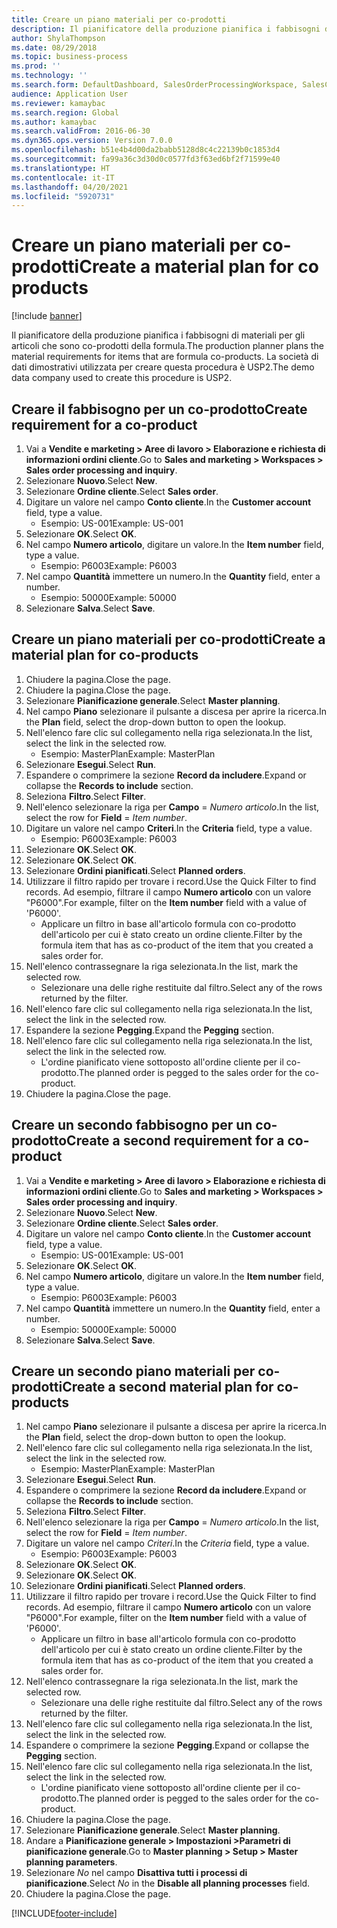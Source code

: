 ```yaml
---
title: Creare un piano materiali per co-prodotti
description: Il pianificatore della produzione pianifica i fabbisogni di materiali per gli articoli che sono co-prodotti della formula.
author: ShylaThompson
ms.date: 08/29/2018
ms.topic: business-process
ms.prod: ''
ms.technology: ''
ms.search.form: DefaultDashboard, SalesOrderProcessingWorkspace, SalesCreateOrder, SalesTable, ReqCreatePlanWorkspace, ReqTransPlanCard, SysQueryForm, ReqTransPo
audience: Application User
ms.reviewer: kamaybac
ms.search.region: Global
ms.author: kamaybac
ms.search.validFrom: 2016-06-30
ms.dyn365.ops.version: Version 7.0.0
ms.openlocfilehash: b51e4b4d00da2babb5128d8c4c22139b0c1853d4
ms.sourcegitcommit: fa99a36c3d30d0c0577fd3f63ed6bf2f71599e40
ms.translationtype: HT
ms.contentlocale: it-IT
ms.lasthandoff: 04/20/2021
ms.locfileid: "5920731"
---
```

# <a name="create-a-material-plan-for-co-products"></a><span data-ttu-id="3b6f1-103">Creare un piano materiali per co-prodotti</span><span class="sxs-lookup"><span data-stu-id="3b6f1-103">Create a material plan for co products</span></span>

[!include [banner](../../includes/banner.md)]

<span data-ttu-id="3b6f1-104">Il pianificatore della produzione pianifica i fabbisogni di materiali per gli articoli che sono co-prodotti della formula.</span><span class="sxs-lookup"><span data-stu-id="3b6f1-104">The production planner plans the material requirements for items that are formula co-products.</span></span> <span data-ttu-id="3b6f1-105">La società di dati dimostrativi utilizzata per creare questa procedura è USP2.</span><span class="sxs-lookup"><span data-stu-id="3b6f1-105">The demo data company used to create this procedure is USP2.</span></span>

## <a name="create-requirement-for-a-co-product"></a><span data-ttu-id="3b6f1-106">Creare il fabbisogno per un co-prodotto</span><span class="sxs-lookup"><span data-stu-id="3b6f1-106">Create requirement for a co-product</span></span>

1. <span data-ttu-id="3b6f1-107">Vai a **Vendite e marketing \> Aree di lavoro \> Elaborazione e richiesta di informazioni ordini cliente**.</span><span class="sxs-lookup"><span data-stu-id="3b6f1-107">Go to **Sales and marketing \> Workspaces \> Sales order processing and inquiry**.</span></span>
1. <span data-ttu-id="3b6f1-108">Selezionare **Nuovo**.</span><span class="sxs-lookup"><span data-stu-id="3b6f1-108">Select **New**.</span></span>
1. <span data-ttu-id="3b6f1-109">Selezionare **Ordine cliente**.</span><span class="sxs-lookup"><span data-stu-id="3b6f1-109">Select **Sales order**.</span></span>
1. <span data-ttu-id="3b6f1-110">Digitare un valore nel campo **Conto cliente**.</span><span class="sxs-lookup"><span data-stu-id="3b6f1-110">In the **Customer account** field, type a value.</span></span>
    * <span data-ttu-id="3b6f1-111">Esempio: US-001</span><span class="sxs-lookup"><span data-stu-id="3b6f1-111">Example: US-001</span></span>  
1. <span data-ttu-id="3b6f1-112">Selezionare **OK**.</span><span class="sxs-lookup"><span data-stu-id="3b6f1-112">Select **OK**.</span></span>
1. <span data-ttu-id="3b6f1-113">Nel campo **Numero articolo**, digitare un valore.</span><span class="sxs-lookup"><span data-stu-id="3b6f1-113">In the **Item number** field, type a value.</span></span>
    * <span data-ttu-id="3b6f1-114">Esempio: P6003</span><span class="sxs-lookup"><span data-stu-id="3b6f1-114">Example: P6003</span></span>  
1. <span data-ttu-id="3b6f1-115">Nel campo **Quantità** immettere un numero.</span><span class="sxs-lookup"><span data-stu-id="3b6f1-115">In the **Quantity** field, enter a number.</span></span>
    * <span data-ttu-id="3b6f1-116">Esempio: 50000</span><span class="sxs-lookup"><span data-stu-id="3b6f1-116">Example: 50000</span></span>  
1. <span data-ttu-id="3b6f1-117">Selezionare **Salva**.</span><span class="sxs-lookup"><span data-stu-id="3b6f1-117">Select **Save**.</span></span>

## <a name="create-a-material-plan-for-co-products"></a><span data-ttu-id="3b6f1-118">Creare un piano materiali per co-prodotti</span><span class="sxs-lookup"><span data-stu-id="3b6f1-118">Create a material plan for co-products</span></span>

1. <span data-ttu-id="3b6f1-119">Chiudere la pagina.</span><span class="sxs-lookup"><span data-stu-id="3b6f1-119">Close the page.</span></span>
1. <span data-ttu-id="3b6f1-120">Chiudere la pagina.</span><span class="sxs-lookup"><span data-stu-id="3b6f1-120">Close the page.</span></span>
1. <span data-ttu-id="3b6f1-121">Selezionare **Pianificazione generale**.</span><span class="sxs-lookup"><span data-stu-id="3b6f1-121">Select **Master planning**.</span></span>
1. <span data-ttu-id="3b6f1-122">Nel campo **Piano** selezionare il pulsante a discesa per aprire la ricerca.</span><span class="sxs-lookup"><span data-stu-id="3b6f1-122">In the **Plan** field, select the drop-down button to open the lookup.</span></span>
1. <span data-ttu-id="3b6f1-123">Nell'elenco fare clic sul collegamento nella riga selezionata.</span><span class="sxs-lookup"><span data-stu-id="3b6f1-123">In the list, select the link in the selected row.</span></span>
    * <span data-ttu-id="3b6f1-124">Esempio: MasterPlan</span><span class="sxs-lookup"><span data-stu-id="3b6f1-124">Example: MasterPlan</span></span>  
1. <span data-ttu-id="3b6f1-125">Selezionare **Esegui**.</span><span class="sxs-lookup"><span data-stu-id="3b6f1-125">Select **Run**.</span></span>
1. <span data-ttu-id="3b6f1-126">Espandere o comprimere la sezione **Record da includere**.</span><span class="sxs-lookup"><span data-stu-id="3b6f1-126">Expand or collapse the **Records to include** section.</span></span>
1. <span data-ttu-id="3b6f1-127">Seleziona **Filtro**.</span><span class="sxs-lookup"><span data-stu-id="3b6f1-127">Select **Filter**.</span></span>
1. <span data-ttu-id="3b6f1-128">Nell'elenco selezionare la riga per **Campo** = *Numero articolo*.</span><span class="sxs-lookup"><span data-stu-id="3b6f1-128">In the list, select the row for **Field** = *Item number*.</span></span>
1. <span data-ttu-id="3b6f1-129">Digitare un valore nel campo **Criteri**.</span><span class="sxs-lookup"><span data-stu-id="3b6f1-129">In the **Criteria** field, type a value.</span></span>
    * <span data-ttu-id="3b6f1-130">Esempio: P6003</span><span class="sxs-lookup"><span data-stu-id="3b6f1-130">Example: P6003</span></span>  
1. <span data-ttu-id="3b6f1-131">Selezionare **OK**.</span><span class="sxs-lookup"><span data-stu-id="3b6f1-131">Select **OK**.</span></span>
1. <span data-ttu-id="3b6f1-132">Selezionare **OK**.</span><span class="sxs-lookup"><span data-stu-id="3b6f1-132">Select **OK**.</span></span>
1. <span data-ttu-id="3b6f1-133">Selezionare **Ordini pianificati**.</span><span class="sxs-lookup"><span data-stu-id="3b6f1-133">Select **Planned orders**.</span></span>
1. <span data-ttu-id="3b6f1-134">Utilizzare il filtro rapido per trovare i record.</span><span class="sxs-lookup"><span data-stu-id="3b6f1-134">Use the Quick Filter to find records.</span></span> <span data-ttu-id="3b6f1-135">Ad esempio, filtrare il campo **Numero articolo** con un valore "P6000".</span><span class="sxs-lookup"><span data-stu-id="3b6f1-135">For example, filter on the **Item number** field with a value of 'P6000'.</span></span>
    * <span data-ttu-id="3b6f1-136">Applicare un filtro in base all'articolo formula con co-prodotto dell'articolo per cui è stato creato un ordine cliente.</span><span class="sxs-lookup"><span data-stu-id="3b6f1-136">Filter by the formula item that has as co-product of the item that you created a sales order for.</span></span>  
1. <span data-ttu-id="3b6f1-137">Nell'elenco contrassegnare la riga selezionata.</span><span class="sxs-lookup"><span data-stu-id="3b6f1-137">In the list, mark the selected row.</span></span>
    * <span data-ttu-id="3b6f1-138">Selezionare una delle righe restituite dal filtro.</span><span class="sxs-lookup"><span data-stu-id="3b6f1-138">Select any of the rows returned by the filter.</span></span>  
1. <span data-ttu-id="3b6f1-139">Nell'elenco fare clic sul collegamento nella riga selezionata.</span><span class="sxs-lookup"><span data-stu-id="3b6f1-139">In the list, select the link in the selected row.</span></span>
1. <span data-ttu-id="3b6f1-140">Espandere la sezione **Pegging**.</span><span class="sxs-lookup"><span data-stu-id="3b6f1-140">Expand the **Pegging** section.</span></span>
1. <span data-ttu-id="3b6f1-141">Nell'elenco fare clic sul collegamento nella riga selezionata.</span><span class="sxs-lookup"><span data-stu-id="3b6f1-141">In the list, select the link in the selected row.</span></span>
    * <span data-ttu-id="3b6f1-142">L'ordine pianificato viene sottoposto all'ordine cliente per il co-prodotto.</span><span class="sxs-lookup"><span data-stu-id="3b6f1-142">The planned order is pegged to the sales order for the co-product.</span></span>  
1. <span data-ttu-id="3b6f1-143">Chiudere la pagina.</span><span class="sxs-lookup"><span data-stu-id="3b6f1-143">Close the page.</span></span>

## <a name="create-a-second-requirement-for-a-co-product"></a><span data-ttu-id="3b6f1-144">Creare un secondo fabbisogno per un co-prodotto</span><span class="sxs-lookup"><span data-stu-id="3b6f1-144">Create a second requirement for a co-product</span></span>

1. <span data-ttu-id="3b6f1-145">Vai a **Vendite e marketing \> Aree di lavoro \> Elaborazione e richiesta di informazioni ordini cliente**.</span><span class="sxs-lookup"><span data-stu-id="3b6f1-145">Go to **Sales and marketing \> Workspaces \> Sales order processing and inquiry**.</span></span>
1. <span data-ttu-id="3b6f1-146">Selezionare **Nuovo**.</span><span class="sxs-lookup"><span data-stu-id="3b6f1-146">Select **New**.</span></span>
1. <span data-ttu-id="3b6f1-147">Selezionare **Ordine cliente**.</span><span class="sxs-lookup"><span data-stu-id="3b6f1-147">Select **Sales order**.</span></span>
1. <span data-ttu-id="3b6f1-148">Digitare un valore nel campo **Conto cliente**.</span><span class="sxs-lookup"><span data-stu-id="3b6f1-148">In the **Customer account** field, type a value.</span></span>
    * <span data-ttu-id="3b6f1-149">Esempio: US-001</span><span class="sxs-lookup"><span data-stu-id="3b6f1-149">Example: US-001</span></span>  
1. <span data-ttu-id="3b6f1-150">Selezionare **OK**.</span><span class="sxs-lookup"><span data-stu-id="3b6f1-150">Select **OK**.</span></span>
1. <span data-ttu-id="3b6f1-151">Nel campo **Numero articolo**, digitare un valore.</span><span class="sxs-lookup"><span data-stu-id="3b6f1-151">In the **Item number** field, type a value.</span></span>
    * <span data-ttu-id="3b6f1-152">Esempio: P6003</span><span class="sxs-lookup"><span data-stu-id="3b6f1-152">Example: P6003</span></span>  
1. <span data-ttu-id="3b6f1-153">Nel campo **Quantità** immettere un numero.</span><span class="sxs-lookup"><span data-stu-id="3b6f1-153">In the **Quantity** field, enter a number.</span></span>
    * <span data-ttu-id="3b6f1-154">Esempio: 50000</span><span class="sxs-lookup"><span data-stu-id="3b6f1-154">Example: 50000</span></span>  
1. <span data-ttu-id="3b6f1-155">Selezionare **Salva**.</span><span class="sxs-lookup"><span data-stu-id="3b6f1-155">Select **Save**.</span></span>

## <a name="create-a-second-material-plan-for-co-products"></a><span data-ttu-id="3b6f1-156">Creare un secondo piano materiali per co-prodotti</span><span class="sxs-lookup"><span data-stu-id="3b6f1-156">Create a second material plan for co-products</span></span>

1. <span data-ttu-id="3b6f1-157">Nel campo **Piano** selezionare il pulsante a discesa per aprire la ricerca.</span><span class="sxs-lookup"><span data-stu-id="3b6f1-157">In the **Plan** field, select the drop-down button to open the lookup.</span></span>
2. <span data-ttu-id="3b6f1-158">Nell'elenco fare clic sul collegamento nella riga selezionata.</span><span class="sxs-lookup"><span data-stu-id="3b6f1-158">In the list, select the link in the selected row.</span></span>
    * <span data-ttu-id="3b6f1-159">Esempio: MasterPlan</span><span class="sxs-lookup"><span data-stu-id="3b6f1-159">Example: MasterPlan</span></span>  
3. <span data-ttu-id="3b6f1-160">Selezionare **Esegui**.</span><span class="sxs-lookup"><span data-stu-id="3b6f1-160">Select **Run**.</span></span>
4. <span data-ttu-id="3b6f1-161">Espandere o comprimere la sezione **Record da includere**.</span><span class="sxs-lookup"><span data-stu-id="3b6f1-161">Expand or collapse the **Records to include** section.</span></span>
5. <span data-ttu-id="3b6f1-162">Seleziona **Filtro**.</span><span class="sxs-lookup"><span data-stu-id="3b6f1-162">Select **Filter**.</span></span>
6. <span data-ttu-id="3b6f1-163">Nell'elenco selezionare la riga per **Campo** = *Numero articolo*.</span><span class="sxs-lookup"><span data-stu-id="3b6f1-163">In the list, select the row for **Field** = *Item number*.</span></span>
7. <span data-ttu-id="3b6f1-164">Digitare un valore nel campo *Criteri*.</span><span class="sxs-lookup"><span data-stu-id="3b6f1-164">In the *Criteria* field, type a value.</span></span>
    * <span data-ttu-id="3b6f1-165">Esempio: P6003</span><span class="sxs-lookup"><span data-stu-id="3b6f1-165">Example: P6003</span></span>  
8. <span data-ttu-id="3b6f1-166">Selezionare **OK**.</span><span class="sxs-lookup"><span data-stu-id="3b6f1-166">Select **OK**.</span></span>
9. <span data-ttu-id="3b6f1-167">Selezionare **OK**.</span><span class="sxs-lookup"><span data-stu-id="3b6f1-167">Select **OK**.</span></span>
10. <span data-ttu-id="3b6f1-168">Selezionare **Ordini pianificati**.</span><span class="sxs-lookup"><span data-stu-id="3b6f1-168">Select **Planned orders**.</span></span>
11. <span data-ttu-id="3b6f1-169">Utilizzare il filtro rapido per trovare i record.</span><span class="sxs-lookup"><span data-stu-id="3b6f1-169">Use the Quick Filter to find records.</span></span> <span data-ttu-id="3b6f1-170">Ad esempio, filtrare il campo **Numero articolo** con un valore "P6000".</span><span class="sxs-lookup"><span data-stu-id="3b6f1-170">For example, filter on the **Item number** field with a value of 'P6000'.</span></span>
    * <span data-ttu-id="3b6f1-171">Applicare un filtro in base all'articolo formula con co-prodotto dell'articolo per cui è stato creato un ordine cliente.</span><span class="sxs-lookup"><span data-stu-id="3b6f1-171">Filter by the formula item that has as co-product of the item that you created a sales order for.</span></span>  
12. <span data-ttu-id="3b6f1-172">Nell'elenco contrassegnare la riga selezionata.</span><span class="sxs-lookup"><span data-stu-id="3b6f1-172">In the list, mark the selected row.</span></span>
    * <span data-ttu-id="3b6f1-173">Selezionare una delle righe restituite dal filtro.</span><span class="sxs-lookup"><span data-stu-id="3b6f1-173">Select any of the rows returned by the filter.</span></span>  
13. <span data-ttu-id="3b6f1-174">Nell'elenco fare clic sul collegamento nella riga selezionata.</span><span class="sxs-lookup"><span data-stu-id="3b6f1-174">In the list, select the link in the selected row.</span></span>
14. <span data-ttu-id="3b6f1-175">Espandere o comprimere la sezione **Pegging**.</span><span class="sxs-lookup"><span data-stu-id="3b6f1-175">Expand or collapse the **Pegging** section.</span></span>
15. <span data-ttu-id="3b6f1-176">Nell'elenco fare clic sul collegamento nella riga selezionata.</span><span class="sxs-lookup"><span data-stu-id="3b6f1-176">In the list, select the link in the selected row.</span></span>
    * <span data-ttu-id="3b6f1-177">L'ordine pianificato viene sottoposto all'ordine cliente per il co-prodotto.</span><span class="sxs-lookup"><span data-stu-id="3b6f1-177">The planned order is pegged to the sales order for the co-product.</span></span>  
16. <span data-ttu-id="3b6f1-178">Chiudere la pagina.</span><span class="sxs-lookup"><span data-stu-id="3b6f1-178">Close the page.</span></span>
17. <span data-ttu-id="3b6f1-179">Selezionare **Pianificazione generale**.</span><span class="sxs-lookup"><span data-stu-id="3b6f1-179">Select **Master planning**.</span></span>
18. <span data-ttu-id="3b6f1-180">Andare a **Pianificazione generale \> Impostazioni \>Parametri di pianificazione generale**.</span><span class="sxs-lookup"><span data-stu-id="3b6f1-180">Go to **Master planning \> Setup \> Master planning parameters**.</span></span>
19. <span data-ttu-id="3b6f1-181">Selezionare *No* nel campo **Disattiva tutti i processi di pianificazione**.</span><span class="sxs-lookup"><span data-stu-id="3b6f1-181">Select *No* in the **Disable all planning processes** field.</span></span>
20. <span data-ttu-id="3b6f1-182">Chiudere la pagina.</span><span class="sxs-lookup"><span data-stu-id="3b6f1-182">Close the page.</span></span>


[!INCLUDE[footer-include](../../../includes/footer-banner.md)]